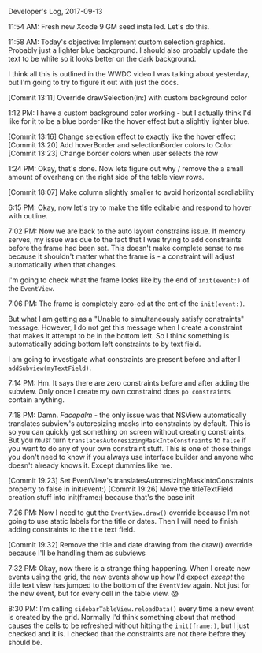Developer's Log, 2017-09-13

11:54 AM: Fresh new Xcode 9 GM seed installed. Let's do this.

11:58 AM: Today's objective: Implement custom selection graphics. Probably just a lighter blue background. I should also probably update the text to be white so it looks better on the dark background.

I think all this is outlined in the WWDC video I was talking about yesterday, but I'm going to try to figure it out with just the docs.

[Commit 13:11]    Override drawSelection(in:) with custom background color

1:12 PM: I have a custom background color working - but I actually think I'd like for it to be a blue border like the hover effect but a slightly lighter blue.

[Commit 13:16]    Change selection effect to exactly like the hover effect
[Commit 13:20]    Add hoverBorder and selectionBorder colors to Color
[Commit 13:23]    Change border colors when user selects the row

1:24 PM: Okay, that's done. Now lets figure out why / remove the a small amount of overhang on the right side of the table view rows.

[Commit 18:07]    Make column slightly smaller to avoid horizontal scrollability

6:15 PM: Okay, now let's try to make the title editable and respond to hover with outline.

7:02 PM: Now we are back to the auto layout constrains issue. If memory serves, my issue was due to the fact that I was trying to add constraints before the frame had been set. This doesn't make complete sense to me because it shouldn't matter what the frame is - a constraint will adjust automatically when that changes.

I'm going to check what the frame looks like by the end of  `init(event:)` of the  `EventView`.

7:06 PM: The frame is completely zero-ed at the ent of the `init(event:)`.

But what I am getting as a "Unable to simultaneously satisfy constraints" message. However, I do not get this message when I create a constraint that makes it attempt to be in the bottom left. So I think something is automatically adding bottom left constraints to by text field.

I am going to investigate what constraints are present before and after I `addSubview(myTextField)`.

7:14 PM: Hm. It says there are zero constraints before and after adding the subview. Only once I create my own constraind does `po constraints` contain anything.

7:18 PM: Damn. *Facepalm* - the only issue was that NSView automatically translates subview's autoresizing masks into constraints by default. This is so you can quickly get something on screen without creating constraints. But you *must* turn `translatesAutoresizingMaskIntoConstraints` to `false` if you want to do any of your own constraint stuff. This is one of those things you don't need to know if you always use interface builder and anyone who doesn't already knows it. Except dummies like me.

[Commit 19:23]    Set EventView's translatesAutoresizingMaskIntoConstraints property to false in init(event:)
[Commit 19:26]    Move the titleTextField creation stuff into init(frame:) because that's the base init

7:26 PM: Now I need to gut the `EventView.draw()` override because I'm not going to use static labels for the title or dates. Then I will need to finish adding constraints to the title text field.

[Commit 19:32]    Remove the title and date drawing from the draw() override because I'll be handling them as subviews

7:32 PM: Okay, now there is a strange thing happening. When I create new events using the grid, the new events show up how I'd expect *except* the title text view has jumped to the bottom of the `EventView` again. Not just for the new event, but for every cell in the table view. 😱

8:30 PM: I'm calling `sidebarTableView.reloadData()` every time a new event is created by the grid. Normally I'd think something about that method causes the cells to be refreshed without hitting the `init(frame:)`, but I just checked and it is. I checked that the constraints are not there before they should be.

